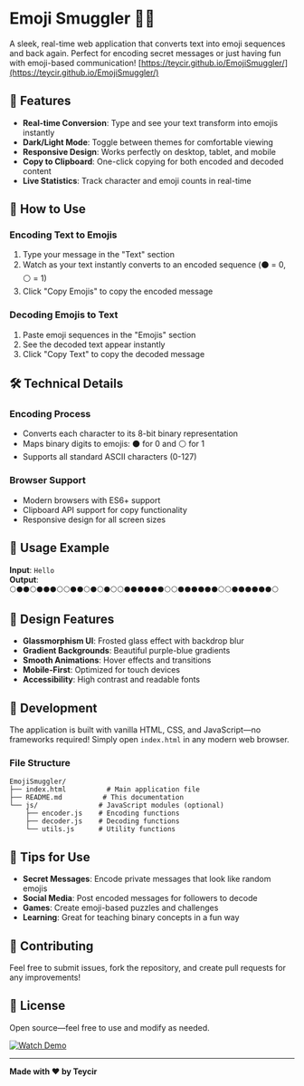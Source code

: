 
# Emoji Smuggler 🕵️‍♂️

A sleek, real-time web application that converts text into emoji sequences and back again. Perfect for encoding secret messages or just having fun with emoji-based communication! [https://teycir.github.io/EmojiSmuggler/](https://teycir.github.io/EmojiSmuggler/)

## 🚀 Features

- **Real-time Conversion**: Type and see your text transform into emojis instantly  
- **Dark/Light Mode**: Toggle between themes for comfortable viewing  
- **Responsive Design**: Works perfectly on desktop, tablet, and mobile  
- **Copy to Clipboard**: One-click copying for both encoded and decoded content  
- **Live Statistics**: Track character and emoji counts in real-time  

## 🎯 How to Use

### Encoding Text to Emojis
1. Type your message in the "Text" section  
2. Watch as your text instantly converts to an encoded sequence (⚫ = 0, ⚪ = 1)  
3. Click "Copy Emojis" to copy the encoded message  

### Decoding Emojis to Text
1. Paste emoji sequences in the "Emojis" section  
2. See the decoded text appear instantly  
3. Click "Copy Text" to copy the decoded message  

## 🛠️ Technical Details

### Encoding Process
- Converts each character to its 8-bit binary representation  
- Maps binary digits to emojis: ⚫ for 0 and ⚪ for 1  
- Supports all standard ASCII characters (0-127)  

### Browser Support
- Modern browsers with ES6+ support  
- Clipboard API support for copy functionality  
- Responsive design for all screen sizes  

## 📱 Usage Example

**Input**: `Hello`  
**Output**: `⚪⚫⚫⚪⚫⚫⚫⚪⚪⚫⚫⚪⚫⚪⚫⚪⚪⚫⚫⚫⚫⚫⚫⚪⚪⚫⚫⚫⚫⚫⚫⚪⚪⚫⚫⚫⚫⚫⚫⚪`

## 🎨 Design Features

- **Glassmorphism UI**: Frosted glass effect with backdrop blur  
- **Gradient Backgrounds**: Beautiful purple-blue gradients  
- **Smooth Animations**: Hover effects and transitions  
- **Mobile-First**: Optimized for touch devices  
- **Accessibility**: High contrast and readable fonts  

## 🔧 Development

The application is built with vanilla HTML, CSS, and JavaScript—no frameworks required! Simply open `index.html` in any modern web browser.

### File Structure
```
EmojiSmuggler/
├── index.html          # Main application file
├── README.md          # This documentation
└── js/               # JavaScript modules (optional)
    ├── encoder.js    # Encoding functions
    ├── decoder.js    # Decoding functions
    └── utils.js      # Utility functions
```


## 🌟 Tips for Use

- **Secret Messages**: Encode private messages that look like random emojis  
- **Social Media**: Post encoded messages for followers to decode  
- **Games**: Create emoji-based puzzles and challenges  
- **Learning**: Great for teaching binary concepts in a fun way  

## 🤝 Contributing

Feel free to submit issues, fork the repository, and create pull requests for any improvements!

## 📄 License

Open source—feel free to use and modify as needed.

[![Watch Demo](https://delivery.animaker.com/p/u/culko74438/thumbs/45562SUvvOZ9YpTzFqXxw.0000001.jpg)](https://app.getshow.io/iframe/media/BKBOqZgBD3QuxDuQSLnn)

---
**Made with ❤️ by Teycir**